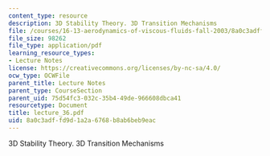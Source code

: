 ```yaml
---
content_type: resource
description: 3D Stability Theory. 3D Transition Mechanisms
file: /courses/16-13-aerodynamics-of-viscous-fluids-fall-2003/8a0c3adffd9d1a2a6768b8ab6beb9eac_lecture_36.pdf
file_size: 98262
file_type: application/pdf
learning_resource_types:
- Lecture Notes
license: https://creativecommons.org/licenses/by-nc-sa/4.0/
ocw_type: OCWFile
parent_title: Lecture Notes
parent_type: CourseSection
parent_uid: 75d54fc3-032c-35b4-49de-966608dbca41
resourcetype: Document
title: lecture_36.pdf
uid: 8a0c3adf-fd9d-1a2a-6768-b8ab6beb9eac
---
```

3D Stability Theory. 3D Transition Mechanisms
